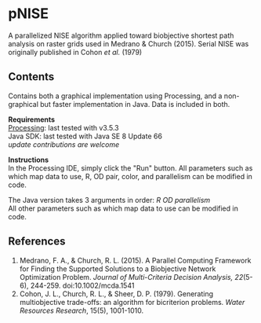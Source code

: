 # pNISE
A parallelized NISE algorithm applied toward biobjective shortest path analysis on raster grids used in Medrano & Church (2015). Serial NISE was originally published in Cohon *et al.* (1979)  
  
## Contents
Contains both a graphical implementation using Processing, and a non-graphical but faster implementation in Java. Data is included in both.
  
**Requirements**  
[Processing](https://processing.org/): last tested with v3.5.3  
Java SDK: last tested with Java SE 8 Update 66  
*update contributions are welcome*  

**Instructions**  
In the Processing IDE, simply click the "Run" button. All parameters such as which map data to use, R, OD pair, color, and parallelism can be modified in code.  
  
The Java version takes 3 arguments in order: *R OD parallelism*  
All other parameters such as which map data to use can be modified in code.  
  
## References  
1. Medrano, F. A., & Church, R. L. (2015). A Parallel Computing Framework for Finding the Supported Solutions to a Biobjective Network Optimization Problem. *Journal of Multi-Criteria Decision Analysis, 22*(5-6), 244-259. doi:10.1002/mcda.1541  
2. Cohon, J. L., Church, R. L., & Sheer, D. P. (1979). Generating multiobjective trade-offs: an algorithm for bicriterion problems. *Water Resources Research*, 15(5), 1001-1010. 
